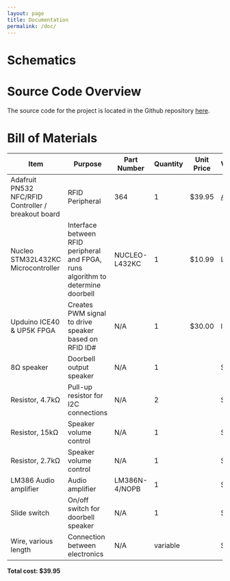 ```yaml
---
layout: page
title: Documentation
permalink: /doc/
---
```


# Schematics
<!-- Include images of the schematics for your system. They should follow best practices for schematic drawings with all parts and pins clearly labeled. You may draw your schematics either with a software tool or neatly by hand. -->

# Source Code Overview
<!-- This section should include information to describe the organization of the code base and highlight how the code connects. -->

The source code for the project is located in the Github repository [here](https://github.com/Joseph-Q-Zales/HMC-MicroPs-Final-Portfolio/tree/main/src).

# Bill of Materials
<!-- The bill of materials should include all the parts used in your project along with the prices and links.  -->

| Item | Purpose | Part Number | Quantity | Unit Price | Vendor/Source |
| ---- | ------- | ----------| ----- | ---- | ---- |
| Adafruit PN532 NFC/RFID Controller / breakout board | RFID Peripheral | 364 | 1 | $39.95 |  [Adafruit](https://www.adafruit.com/product/364) |
| Nucleo STM32L432KC Microcontroller | Interface between RFID peripheral and FPGA, runs algorithm to determine doorbell | NUCLEO-L432KC | 1 | $10.99 | Lab kit |
| Upduino ICE40 & UP5K FPGA | Creates PWM signal to drive speaker based on RFID ID# | N/A | 1 | $30.00 | lab kit |
| 8Ω speaker | Doorbell output speaker | N/A | 1 | | Stock room |
| Resistor, 4.7kΩ | Pull-up resistor for I2C connections | N/A | 2 | | Stock room |
| Resistor, 15kΩ | Speaker volume control | N/A | 1 | | Stock room |
| Resistor, 2.7kΩ | Speaker volume control | N/A | 1 | | Stock room |
| LM386 Audio amplifier | Audio amplifier | LM386N-4/NOPB | 1 | | Stock room|
| Slide switch | On/off switch for doorbell speaker | N/A | 1 | | Stock room |
| Wire, various length | Connection between electronics | N/A | variable | | Stock room |

**Total cost: $39.95**
